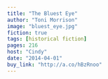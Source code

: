 ```yaml
---
title: "The Bluest Eye"
author: "Toni Morrison"
image: "bluest_eye.jpg"
fiction: true
tags: [historical fiction]
pages: 216
host: "Cindy"
date: "2014-04-01"
buy_link: "http://a.co/hBzRnoo"
---
```

